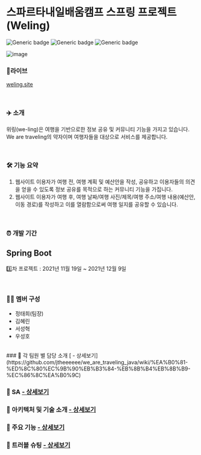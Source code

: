 # 스파르타내일배움캠프 스프링 프로젝트(Weling)
![Generic badge](https://img.shields.io/badge/SpringBoot-2.1.0-yellowgreen.svg) ![Generic badge](https://img.shields.io/badge/MySQL-8.0.27-green.svg) ![Generic badge](https://img.shields.io/badge/JPA-2.1-orange.svg) 

![image](https://user-images.githubusercontent.com/37091602/145514758-97d9fca2-8b8a-4454-b388-4626c63a85e2.png)

### 🔗라이브
[weling.site](http://weling.site/) 

<br/>

### ✈️ 소개
위링(we-ling)은 여행을 기반으로한 정보 공유 및 커뮤니티 기능을 가지고 있습니다.
We are traveling의 약자이며 여행자들을 대상으로 서비스를 제공합니다.  

<br/>    

### 🛠 기능 요약
1. 웹사이트 이용자가 여행 전, 여행 계획 및 예산안을 작성, 공유하고 이용자들의 의견을 얻을 수 있도록 정보 공유를 목적으로 하는 커뮤니티 기능을 가집니다.
2. 웹사이트 이용자가 여행 후, 여행 날짜/여행 사진/제목/여행 주소/여행 내용(예산안, 이동 경로)를 작성하고 이를 열람함으로써 여행 일지를 공유할 수 있습니다.  

<br/>

### ⏰ 개발 기간
## Spring Boot
3️⃣차 프로젝트 : 2021년 11월 19일 ~ 2021년 12월 9일

<br/>

### 👩‍💻 멤버 구성
- 정태희(팀장)
- 김혜린
- 서성혁
- 우성호  

<br/>
### 📌 각 팀원 별 담당 소개 [ - 상세보기](https://github.com/jtheeeeee/we_are_traveling_java/wiki/%EA%B0%81-%ED%8C%80%EC%9B%90%EB%B3%84-%EB%8B%B4%EB%8B%B9-%EC%86%8C%EA%B0%9C)

### 📌 SA [ - 상세보기](https://github.com/jtheeeeee/we_are_traveling_java/wiki/SA)

### 📌 아키텍처 및 기술 소개 [ - 상세보기](https://github.com/jtheeeeee/we_are_traveling_java/wiki/%EC%95%84%ED%82%A4%ED%85%8D%EC%B2%98-%EB%B0%8F-%EA%B8%B0%EC%88%A0-%EC%86%8C%EA%B0%9C)

### 📌 주요 기능 [ - 상세보기](https://github.com/jtheeeeee/we_are_traveling_java/wiki/%EC%A3%BC%EC%9A%94-%EA%B8%B0%EB%8A%A5)

### 📌 트러블 슈팅 [ - 상세보기](https://github.com/jtheeeeee/we_are_traveling_java/wiki/%ED%8A%B8%EB%9F%AC%EB%B8%94%EC%8A%88%ED%8C%85)
